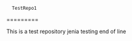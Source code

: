       TestRepo1
=========

This is a test repository
jenia testing end of line







































